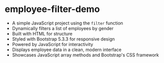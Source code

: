 # employee-filter-demo

- A simple JavaScript project using the `filter` function
- Dynamically filters a list of employees by gender
- Built with HTML for structure
- Styled with Bootstrap 5.3.3 for responsive design
- Powered by JavaScript for interactivity
- Displays employee data in a clean, modern interface
- Showcases JavaScript array methods and Bootstrap's CSS framework
